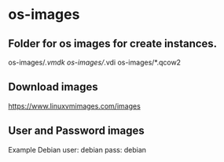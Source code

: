 # os-images

## Folder for os images for create instances.

os-images/*.vmdk
os-images/*.vdi
os-images/*.qcow2

## Download images

<https://www.linuxvmimages.com/images>

## User and Password images

Example
Debian
user: debian
pass: debian
